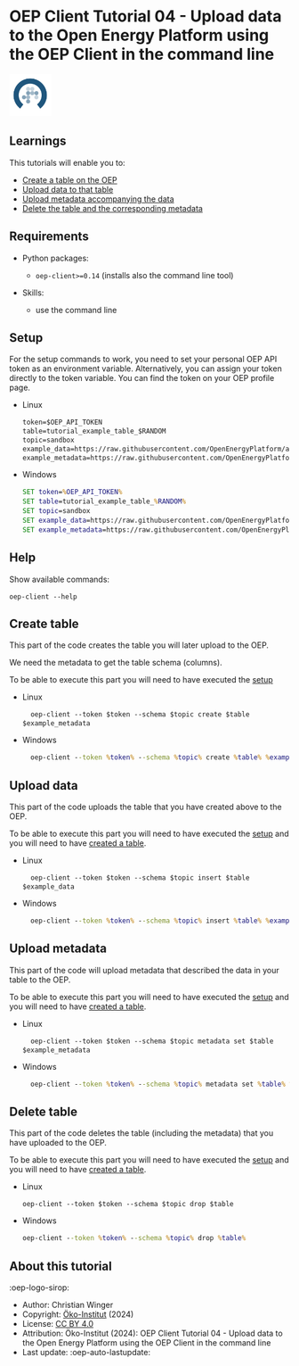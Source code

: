 # OEP Client Tutorial 04 - Upload data to the Open Energy Platform using the OEP Client in the command line

<!-- keep img below title and without align="left"  -->
<img src="https://raw.githubusercontent.com/OpenEnergyPlatform/academy/develop/docs/data/img/OEP_logo_2_no_text.svg" alt="OpenEnergy Platform" height="75" width="75" />

## Learnings

This tutorials will enable you to:

- [Create a table on the OEP](#create-table)
- [Upload data to that table](#upload-data)
- [Upload metadata accompanying the data](#upload-metadata)
- [Delete the table and the corresponding metadata](#delete-table)

## Requirements

- Python packages:

  - `oep-client>=0.14` (installs also the command line tool)

- Skills:
  - use the command line

## Setup

For the setup commands to work, you need to set your personal OEP API token as an environment variable. Alternatively, you can assign your token directly to the token variable. You can find the token on your OEP profile page.

- Linux

  ```shell
  token=$OEP_API_TOKEN
  table=tutorial_example_table_$RANDOM
  topic=sandbox
  example_data=https://raw.githubusercontent.com/OpenEnergyPlatform/academy/production/docs/data/tutorial_example_table.data.csv
  example_metadata=https://raw.githubusercontent.com/OpenEnergyPlatform/academy/production/docs/data/tutorial_example_table.metadata.json
  ```

- Windows

  ```cmd
  SET token=%OEP_API_TOKEN%
  SET table=tutorial_example_table_%RANDOM%
  SET topic=sandbox
  SET example_data=https://raw.githubusercontent.com/OpenEnergyPlatform/academy/production/docs/data/tutorial_example_table.data.csv
  SET example_metadata=https://raw.githubusercontent.com/OpenEnergyPlatform/academy/production/docs/data/tutorial_example_table.metadata.json
  ```

## Help

Show available commands:

```shell
oep-client --help
```

## Create table

This part of the code creates the table you will later upload to the OEP.

We need the metadata to get the table schema (columns).

To be able to execute this part you will need to have executed the [setup](#setup)

- Linux

  ```shell
    oep-client --token $token --schema $topic create $table $example_metadata
  ```

- Windows

  ```cmd
    oep-client --token %token% --schema %topic% create %table% %example_metadata%
  ```

## Upload data

This part of the code uploads the table that you have created above to the OEP.

To be able to execute this part you will need to have executed the [setup](#setup) and you will need to have [created a table](#create-table).

- Linux

  ```shell
    oep-client --token $token --schema $topic insert $table $example_data
  ```

- Windows

  ```cmd
    oep-client --token %token% --schema %topic% insert %table% %example_data%
  ```

## Upload metadata

This part of the code will upload metadata that described the data in your table to the OEP.

To be able to execute this part you will need to have executed the [setup](#setup) and you will need to have [created a table](#create-table).

- Linux

  ```shell
    oep-client --token $token --schema $topic metadata set $table $example_metadata
  ```

- Windows

  ```cmd
    oep-client --token %token% --schema %topic% metadata set %table% %example_metadata%
  ```

## Delete table

This part of the code deletes the table (including the metadata) that you have uploaded to the OEP.

To be able to execute this part you will need to have executed the [setup](#setup) and you will need to have [created a table](#create-table).

- Linux

  ```shell
  oep-client --token $token --schema $topic drop $table
  ```

- Windows

  ```cmd
  oep-client --token %token% --schema %topic% drop %table%
  ```

## About this tutorial

:oep-logo-sirop:

- Author: Christian Winger
- Copyright: [Öko-Institut](https://www.oeko.de) (2024)
- License: [CC BY 4.0](https://creativecommons.org/licenses/by/4.0/deed.en)
- Attribution: Öko-Institut (2024): OEP Client Tutorial 04 - Upload data to the Open Energy Platform using the OEP Client in the command line
- Last update: :oep-auto-lastupdate:

